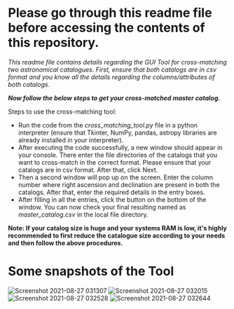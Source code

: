 # Please go through this readme file before accessing the contents of this repository.
*This readme file contains details regarding the GUI Tool for cross-matching two astronomical catalogues. First, ensure that both catalogs are in csv format and you know all the details regarding the columns/attributes of both catalogs.* 

***Now follow the below steps to get your cross-matched master catalog.***

Steps to use the cross-matching tool:
- Run the code from the *cross_matching_tool.py* file in a python interpreter (ensure that Tkinter, NumPy, pandas, astropy libraries are already installed in your interpreter).
- After executing the code successfully, a new window should appear in your console. There enter the file directories of the catalogs that you want to cross-match in the correct format. Please ensure that your catalogs are in csv format. After that, click Next.
- Then a second window will pop up on the screen. Enter the column number where right ascension and declination are present in both the catalogs. After that, enter the required details in the entry boxes.
- After filling in all the entries, click the button on the bottom of the window. You can now check your final resulting named as *master_catalog.csv* in the local file directory.


**Note: If your catalog size is huge and your systems RAM is low, it's highly recommended to first reduce the catalogue size according to your needs and then follow the above procedures.**

# Some snapshots of the Tool

![Screenshot 2021-08-27 031307](https://user-images.githubusercontent.com/84286089/197284309-a3fad5b8-4664-4b7e-8656-fb5d416bf22c.png)
![Screenshot 2021-08-27 032015](https://user-images.githubusercontent.com/84286089/197284300-6fc85242-b808-4981-abf2-4a62e14c7424.png)
![Screenshot 2021-08-27 032528](https://user-images.githubusercontent.com/84286089/197284302-30f66f2d-a67e-4347-9b8e-5b829d892f02.png)
![Screenshot 2021-08-27 032644](https://user-images.githubusercontent.com/84286089/197284306-6a69a002-5804-4771-b5e6-0f11d8166b79.png)
